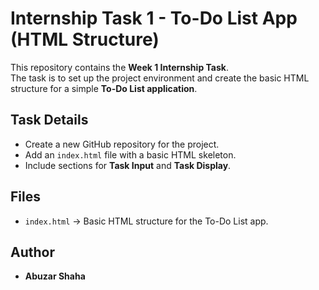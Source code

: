 # Internship Task 1 - To-Do List App (HTML Structure)

This repository contains the **Week 1 Internship Task**.  
The task is to set up the project environment and create the basic HTML structure for a simple **To-Do List application**.

## Task Details
- Create a new GitHub repository for the project.  
- Add an `index.html` file with a basic HTML skeleton.  
- Include sections for **Task Input** and **Task Display**.  

## Files
- `index.html` → Basic HTML structure for the To-Do List app.  

## Author
- **Abuzar Shaha**
